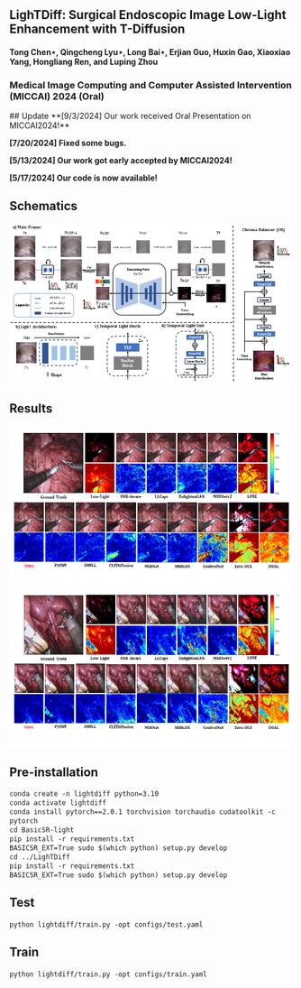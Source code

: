 # <h2> LighTDiff: Surgical Endoscopic Image Low-Light Enhancement with T-Diffusion </h1>
<h4> Tong Chen⋆, Qingcheng Lyu⋆, Long Bai⋆, Erjian Guo, Huxin Gao, Xiaoxiao Yang, Hongliang Ren, and Luping Zhou </h3>
<h3> Medical Image Computing and Computer Assisted Intervention (MICCAI) 2024 (Oral) </h2>
## Update
**[9/3/2024] Our work received Oral Presentation on MICCAI2024!**

**[7/20/2024] Fixed some bugs.**

**[5/13/2024] Our work got early accepted by MICCAI2024!**

**[5/17/2024] Our code is now available!**

## Schematics
![MainFrame](Schematric/Schematric.png)
## Results
![Visualization](Examples/result1.png)
![Visualization](Examples/result3.png)
## Pre-installation
```Install step
conda create -n lightdiff python=3.10
conda activate lightdiff
conda install pytorch==2.0.1 torchvision torchaudio cudatoolkit -c pytorch
cd BasicSR-light
pip install -r requirements.txt
BASICSR_EXT=True sudo $(which python) setup.py develop
cd ../LighTDiff
pip install -r requirements.txt
BASICSR_EXT=True sudo $(which python) setup.py develop
```

## Test
```
python lightdiff/train.py -opt configs/test.yaml
```
## Train
```
python lightdiff/train.py -opt configs/train.yaml
```
